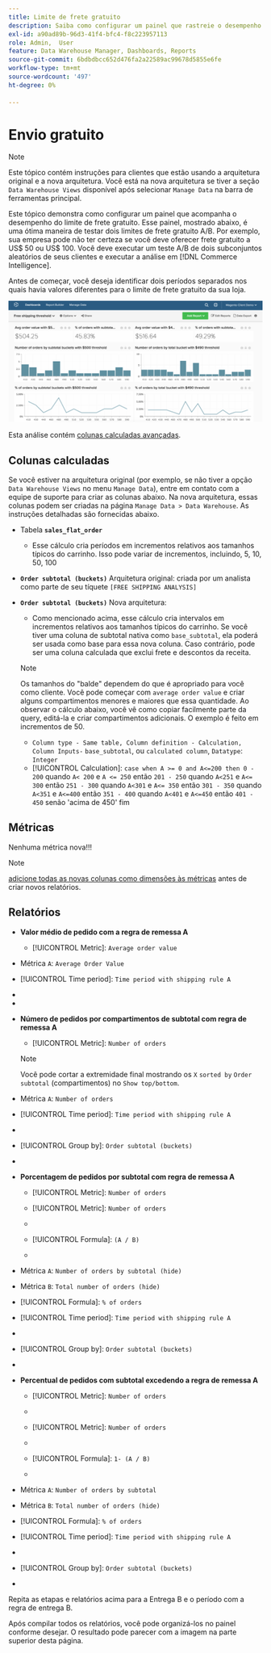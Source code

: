 ```yaml
---
title: Limite de frete gratuito
description: Saiba como configurar um painel que rastreie o desempenho do seu limite de frete gratuito.
exl-id: a90ad89b-96d3-41f4-bfc4-f8c223957113
role: Admin,  User
feature: Data Warehouse Manager, Dashboards, Reports
source-git-commit: 6bdbdbcc652d476fa2a22589ac99678d5855e6fe
workflow-type: tm+mt
source-wordcount: '497'
ht-degree: 0%

---
```


# Envio gratuito

>[!NOTE]
>
>Este tópico contém instruções para clientes que estão usando a arquitetura original e a nova arquitetura. Você está na nova arquitetura se tiver a seção `Data Warehouse Views` disponível após selecionar `Manage Data` na barra de ferramentas principal.

Este tópico demonstra como configurar um painel que acompanha o desempenho do limite de frete gratuito. Esse painel, mostrado abaixo, é uma ótima maneira de testar dois limites de frete gratuito A/B. Por exemplo, sua empresa pode não ter certeza se você deve oferecer frete gratuito a US$ 50 ou US$ 100. Você deve executar um teste A/B de dois subconjuntos aleatórios de seus clientes e executar a análise em [!DNL Commerce Intelligence].

Antes de começar, você deseja identificar dois períodos separados nos quais havia valores diferentes para o limite de frete gratuito da sua loja.

![](../../assets/free_shipping_threshold.png)

Esta análise contém [colunas calculadas avançadas](../data-warehouse-mgr/adv-calc-columns.md).

## Colunas calculadas

Se você estiver na arquitetura original (por exemplo, se não tiver a opção `Data Warehouse Views` no menu `Manage Data`), entre em contato com a equipe de suporte para criar as colunas abaixo. Na nova arquitetura, essas colunas podem ser criadas na página `Manage Data > Data Warehouse`. As instruções detalhadas são fornecidas abaixo.

* Tabela **`sales_flat_order`**
   * Esse cálculo cria períodos em incrementos relativos aos tamanhos típicos do carrinho. Isso pode variar de incrementos, incluindo, 5, 10, 50, 100

* **`Order subtotal (buckets)`** Arquitetura original: criada por um analista como parte de seu tíquete `[FREE SHIPPING ANALYSIS]`
* **`Order subtotal (buckets)`** Nova arquitetura:
   * Como mencionado acima, esse cálculo cria intervalos em incrementos relativos aos tamanhos típicos do carrinho. Se você tiver uma coluna de subtotal nativa como `base_subtotal`, ela poderá ser usada como base para essa nova coluna. Caso contrário, pode ser uma coluna calculada que exclui frete e descontos da receita.

  >[!NOTE]
  >
  >Os tamanhos do &quot;balde&quot; dependem do que é apropriado para você como cliente. Você pode começar com `average order value` e criar alguns compartimentos menores e maiores que essa quantidade. Ao observar o cálculo abaixo, você vê como copiar facilmente parte da query, editá-la e criar compartimentos adicionais. O exemplo é feito em incrementos de 50.

   * `Column type - Same table, Column definition - Calculation, Column Inputs-` `base_subtotal`, ou `calculated column`, `Datatype`: `Integer`
   * [!UICONTROL Calculation]: `case when A >= 0 and A<=200 then 0 - 200`
quando `A< 200` e `A <= 250` então `201 - 250`
quando `A<251` e `A<= 300` então `251 - 300`
quando `A<301` e `A<= 350` então `301 - 350`
quando `A<351` e `A<=400` então `351 - 400`
quando `A<401` e `A<=450` então `401 - 450`
senão &#39;acima de 450&#39;
fim


## Métricas

Nenhuma métrica nova!!!

>[!NOTE]
>
>[adicione todas as novas colunas como dimensões às métricas](../data-warehouse-mgr/manage-data-dimensions-metrics.md) antes de criar novos relatórios.

## Relatórios

* **Valor médio de pedido com a regra de remessa A**
   * [!UICONTROL Metric]: `Average order value`

* Métrica `A`: `Average Order Value`
* [!UICONTROL Time period]: `Time period with shipping rule A`
* 
  [!UICONTROL Interval]: `None`
* 
  [!UICONTROL Chart Type]: `Scalar`

* **Número de pedidos por compartimentos de subtotal com regra de remessa A**
   * [!UICONTROL Metric]: `Number of orders`

  >[!NOTE]
  >
  >Você pode cortar a extremidade final mostrando os `X` `sorted by` `Order subtotal` (compartimentos) no `Show top/bottom`.

* Métrica `A`: `Number of orders`
* [!UICONTROL Time period]: `Time period with shipping rule A`
* 
  [!UICONTROL Interval]: `None`
* [!UICONTROL Group by]: `Order subtotal (buckets)`
* 
  [!UICONTROL Chart Type]: `Column`

* **Porcentagem de pedidos por subtotal com regra de remessa A**
   * [!UICONTROL Metric]: `Number of orders`

   * [!UICONTROL Metric]: `Number of orders`
   * 
     [!UICONTROL Agrupar por]: `Independent`
   * [!UICONTROL Formula]: `(A / B)`
   * 
     [!UICONTROL Format]: `%`

* Métrica `A`: `Number of orders by subtotal (hide)`
* Métrica `B`: `Total number of orders (hide)`
* [!UICONTROL Formula]: `% of orders`
* [!UICONTROL Time period]: `Time period with shipping rule A`
* 
  [!UICONTROL Interval]: `None`
* [!UICONTROL Group by]: `Order subtotal (buckets)`
* 
  [!UICONTROL Chart Type]: `Line`

* **Percentual de pedidos com subtotal excedendo a regra de remessa A**
   * [!UICONTROL Metric]: `Number of orders`
   * 
     [!UICONTROL Perspective]: `Cumulative`

   * [!UICONTROL Metric]: `Number of orders`
   * 
     [!UICONTROL Agrupar por]: `Independent`

   * [!UICONTROL Formula]: `1- (A / B)`
   * 
     [!UICONTROL Format]: `%`

* Métrica `A`: `Number of orders by subtotal`
* Métrica `B`: `Total number of orders (hide)`
* [!UICONTROL Formula]: `% of orders`
* [!UICONTROL Time period]: `Time period with shipping rule A`
* 
  [!UICONTROL Interval]: `None`
* [!UICONTROL Group by]: `Order subtotal (buckets)`
* 
  [!UICONTROL Chart Type]: `Line`


Repita as etapas e relatórios acima para a Entrega B e o período com a regra de entrega B.

Após compilar todos os relatórios, você pode organizá-los no painel conforme desejar. O resultado pode parecer com a imagem na parte superior desta página.
